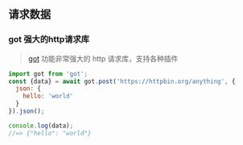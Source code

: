 ## 请求数据

### got 强大的http请求库

> [got](https://github.com/sindresorhus/got) 功能非常强大的 http 请求库，支持各种插件

```jsx
import got from 'got';
const {data} = await got.post('https://httpbin.org/anything', {
  json: {
    hello: 'world'
  }
}).json();

console.log(data);
//=> {"hello": "world"}
```